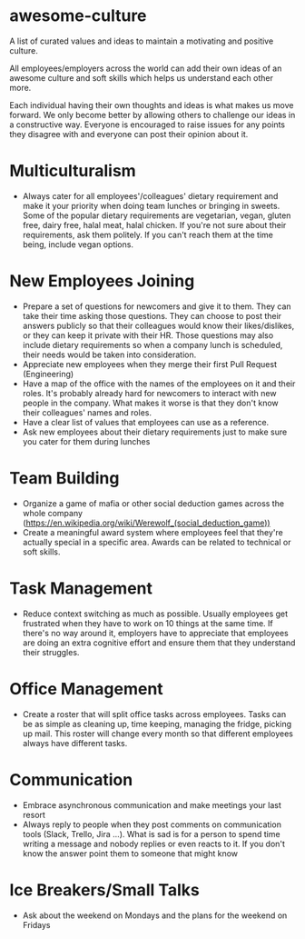 # awesome-culture
A list of curated values and ideas to maintain a motivating and positive culture. 

All employees/employers across the world can add their own ideas of an awesome culture and soft skills which helps us understand each other more. 

Each individual having their own thoughts and ideas is what makes us move forward. We only become better by allowing others to challenge our ideas in a constructive way. Everyone is encouraged to raise issues for any points they disagree with and everyone can post their opinion about it. 

# Multiculturalism
- Always cater for all employees'/colleagues' dietary requirement and make it your priority when doing team lunches or bringing in sweets. Some of the popular dietary requirements are vegetarian, vegan, gluten free, dairy free, halal meat, halal chicken. If you're not sure about their requirements, ask them politely. If you can't reach them at the time being, include vegan options.

# New Employees Joining
- Prepare a set of questions for newcomers and give it to them. They can take their time asking those questions. They can choose to post their answers publicly so that their colleagues would know their likes/dislikes, or they can keep it private with their HR. Those questions may also include dietary requirements so when a company lunch is scheduled, their needs would be taken into consideration.
- Appreciate new employees when they merge their first Pull Request (Engineering)
- Have a map of the office with the names of the employees on it and their roles. It's probably already hard for newcomers to interact with new people in the company. What makes it worse is that they don't know their colleagues' names and roles.
- Have a clear list of values that employees can use as a reference.
- Ask new employees about their dietary requirements just to make sure you cater for them during lunches

# Team Building
- Organize a game of mafia or other social deduction games across the whole company (https://en.wikipedia.org/wiki/Werewolf_(social_deduction_game))
- Create a meaningful award system where employees feel that they're actually special in a specific area. Awards can be related to technical or soft skills.

# Task Management
- Reduce context switching as much as possible. Usually employees get frustrated when they have to work on 10 things at the same time. If there's no way around it, employers have to appreciate that employees are doing an extra cognitive effort and ensure them that they understand their struggles.

# Office Management
- Create a roster that will split office tasks across employees. Tasks can be as simple as cleaning up, time keeping, managing the fridge, picking up mail. This roster will change every month so that different employees always have different tasks.

# Communication
- Embrace asynchronous communication and make meetings your last resort
- Always reply to people when they post comments on communication tools (Slack, Trello, Jira ...). What is sad is for a person to spend time writing a message and nobody replies or even reacts to it. If you don't know the answer point them to someone that might know

# Ice Breakers/Small Talks
- Ask about the weekend on Mondays and the plans for the weekend on Fridays
